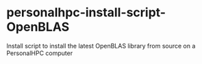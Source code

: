 # personalhpc-install-script-OpenBLAS
Install script to install the latest OpenBLAS library from source on a PersonalHPC computer
